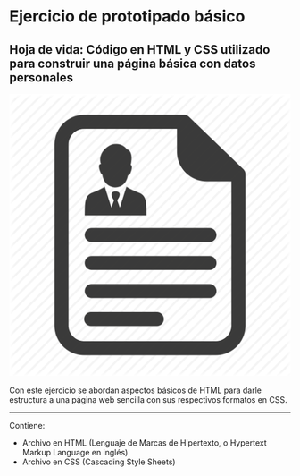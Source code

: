 Ejercicio de prototipado básico
=======

## Hoja de vida: Código en HTML y CSS utilizado para construir una página básica con datos personales
 
![Logo Fedesoft](Imagenes/CV_ICON.png)

Con este ejercicio se abordan aspectos básicos de HTML para darle estructura a una página web sencilla con sus respectivos formatos en CSS.

---

Contiene:

  * Archivo en HTML (Lenguaje de Marcas de Hipertexto, o Hypertext Markup Language en inglés) 
  * Archivo en CSS  (Cascading Style Sheets)
